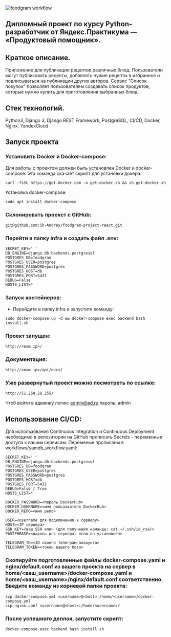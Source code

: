 ![foodgram workflow](https://github.com/Sh-Andrey/foodgram-project-react/actions/workflows/foodgram_workflow.yml/badge.svg)

## Дипломный проект по курсу Python-разработчик от Яндекс.Практикума — «Продуктовый помощник».
## Краткое описание.
Приложение для публикации рецептов различных блюд. Пользователи могут публиковать рецепты, добавлять чужие рецепты в избранное и подписываться на публикации других авторов. Сервис "Список покупок" позволяет пользователям создавать список продуктов, которые нужно купить для приготовления выбранных блюд.

## Стек технологий.
Python3, Django 3, Django REST Framework, PostgreSQL,
CI/CD, Docker, Nginx, YandexCloud

## Запуск проекта
### Установить Docker и Docker-compose:
Для работы с проектом должен быть установлен Docker и docker-compose. Эта команда скачает скрипт для установки докера:
```
curl -fsSL https://get.docker.com -o get-docker.sh && sh get-docker.sh
```
Установка docker-compose:
```
sudo apt install docker-compose
```
### Склонировать проекст с GitHub:
```
git@github.com:Sh-Andrey/foodgram-project-react.git
```
### Перейти в папку infra и создать файл .env:
```
SECRET_KEY=' '
DB_ENGINE=django.db.backends.postgresql
POSTGRES_DB=foodgram
POSTGRES_USER=postgres
POSTGRES_PASSWORD=postgres
POSTGRES_HOST=db
POSTGRES_PORT=5432
DEBUG=False
HOSTS_LIST=*
```
### Запуск контейнеров:
- Перейдите в папку infra и запустите команду:
```
sudo docker-compose up -d && docker-compose exec backend bash install.sh
```
### Проект запущен:
```
http://<ваш ip>/
```
### Документация:
```
http://<ваш ip>/api/docs/
```
### Уже развернутый проект можно посмотреть по ссылке:
```
http://51.250.28.255/
```
Чтоб войти в админку логин: admin@ad.ru пароль: admin

## Использование CI/CD:
Для использования Continuous Integration и Continuous Deployment необходимо в репозитории на GitHub прописать Secrets - переменные доступа к вашим сервисам. Переменые прописаны в workflows/yamdb_workflow.yaml:
```
SECRET_KEY=' '
DB_ENGINE=django.db.backends.postgresql
POSTGRES_DB=foodgram
POSTGRES_USER=postgres
POSTGRES_PASSWORD=postgres
POSTGRES_HOST=db
POSTGRES_PORT=5432
DEBUG=False / True
HOSTS_LIST=*

DOCKER_PASSWORD=<пароль DockerHub>
DOCKER_USERNAME=<имя пользователя DockerHub>
DOCKER_REPO=<имя репо>

USER=<username для подключения к серверу>
HOST=<IP сервера>
SSH_KEY=<ваш SSH ключ (для получения команда: cat ~/.ssh/id_rsa)>
PASSPHRASE=<пароль для сервера, если он установлен>

TELEGRAM_TO=<ID своего телеграм-аккаунта>
TELEGRAM_TOKEN=<токен вашего бота>
```
### Скопируйте подготовленные файлы docker-compose.yaml и nginx/default.conf из вашего проекта на сервер в home/<ваш_username>/docker-compose.yaml и home/<ваш_username>/nginx/default.conf соответственно. Введите команду из корневой папки проекта:
```
scp docker-compose.yml <username>@<host>:/home/<username>/docker-compose.yml
scp nginx.conf <username>@<host>:/home/<username>/
```
### После успешного деплоя, запустите скрипт:
```
docker-compose exec backend bash install.sh
```
